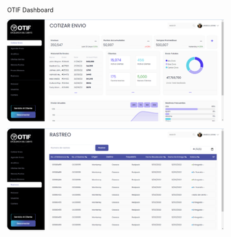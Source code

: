 OTIF Dashboard

![Project Display1](https://github.com/Blazar221/OTIFDashboard/blob/main/display1.png)

![Project Display2](https://github.com/Blazar221/OTIFDashboard/blob/main/display2.png)